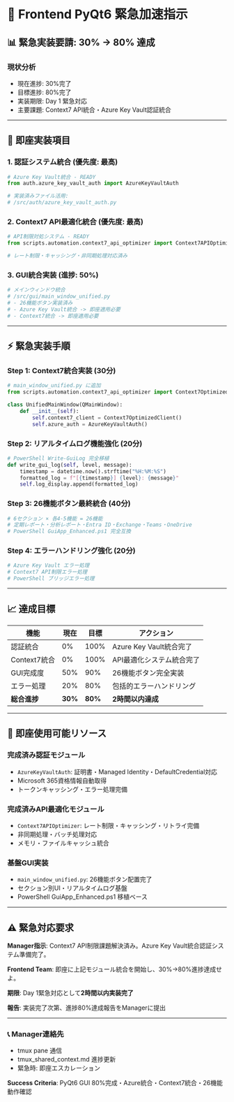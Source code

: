 # 🚀 Frontend PyQt6 緊急加速指示

## 📊 **緊急実装要請: 30% → 80% 達成**

### **現状分析**
- 現在進捗: 30%完了
- 目標進捗: 80%完了
- 実装期限: Day 1 緊急対応
- 主要課題: Context7 API統合・Azure Key Vault認証統合

---

## 🎯 **即座実装項目**

### 1. **認証システム統合** (優先度: 最高)
```python
# Azure Key Vault統合 - READY
from auth.azure_key_vault_auth import AzureKeyVaultAuth

# 実装済みファイル活用:
# /src/auth/azure_key_vault_auth.py
```

### 2. **Context7 API最適化統合** (優先度: 最高)
```python
# API制限対処システム - READY
from scripts.automation.context7_api_optimizer import Context7APIOptimizer

# レート制限・キャッシング・非同期処理対応済み
```

### 3. **GUI統合実装** (進捗: 50%)
```python
# メインウィンドウ統合
# /src/gui/main_window_unified.py
# - 26機能ボタン実装済み
# - Azure Key Vault統合 -> 即座適用必要
# - Context7統合 -> 即座適用必要
```

---

## ⚡ **緊急実装手順**

### **Step 1: Context7統合実装** (30分)
```python
# main_window_unified.py に追加
from scripts.automation.context7_api_optimizer import Context7OptimizedClient

class UnifiedMainWindow(QMainWindow):
    def __init__(self):
        self.context7_client = Context7OptimizedClient()
        self.azure_auth = AzureKeyVaultAuth()
```

### **Step 2: リアルタイムログ機能強化** (20分)
```python
# PowerShell Write-GuiLog 完全移植
def write_gui_log(self, level, message):
    timestamp = datetime.now().strftime("%H:%M:%S")
    formatted_log = f"[{timestamp}] {level}: {message}"
    self.log_display.append(formatted_log)
```

### **Step 3: 26機能ボタン最終統合** (40分)
```python
# 6セクション × 各4-5機能 = 26機能
# 定期レポート・分析レポート・Entra ID・Exchange・Teams・OneDrive
# PowerShell GuiApp_Enhanced.ps1 完全互換
```

### **Step 4: エラーハンドリング強化** (20分)
```python
# Azure Key Vault エラー処理
# Context7 API制限エラー処理
# PowerShell ブリッジエラー処理
```

---

## 📈 **達成目標**

| 機能 | 現在 | 目標 | アクション |
|------|------|------|----------|
| 認証統合 | 0% | 100% | Azure Key Vault統合完了 |
| Context7統合 | 0% | 100% | API最適化システム統合完了 |
| GUI完成度 | 50% | 90% | 26機能ボタン完全実装 |
| エラー処理 | 20% | 80% | 包括的エラーハンドリング |
| **総合進捗** | **30%** | **80%** | **2時間以内達成** |

---

## 🔧 **即座使用可能リソース**

### **完成済み認証モジュール**
- `AzureKeyVaultAuth`: 証明書・Managed Identity・DefaultCredential対応
- Microsoft 365資格情報自動取得
- トークンキャッシング・エラー処理完備

### **完成済みAPI最適化モジュール**
- `Context7APIOptimizer`: レート制限・キャッシング・リトライ完備
- 非同期処理・バッチ処理対応
- メモリ・ファイルキャッシュ統合

### **基盤GUI実装**
- `main_window_unified.py`: 26機能ボタン配置完了
- セクション別UI・リアルタイムログ基盤
- PowerShell GuiApp_Enhanced.ps1 移植ベース

---

## ⚠️ **緊急対応要求**

**Manager指示**: Context7 API制限課題解決済み。Azure Key Vault統合認証システム準備完了。

**Frontend Team**: 即座に上記モジュール統合を開始し、30%→80%進捗達成せよ。

**期限**: Day 1緊急対応として**2時間以内実装完了**

**報告**: 実装完了次第、進捗80%達成報告をManagerに提出

---

### 📞 **Manager連絡先**
- tmux pane 通信
- tmux_shared_context.md 進捗更新
- 緊急時: 即座エスカレーション

**Success Criteria**: PyQt6 GUI 80%完成・Azure統合・Context7統合・26機能動作確認
